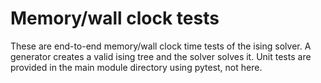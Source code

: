 # Memory/wall clock tests
These are end-to-end memory/wall clock time tests of the ising solver. A generator creates a valid ising tree and the solver solves it.
Unit tests are provided in the main module directory using pytest, not here.

